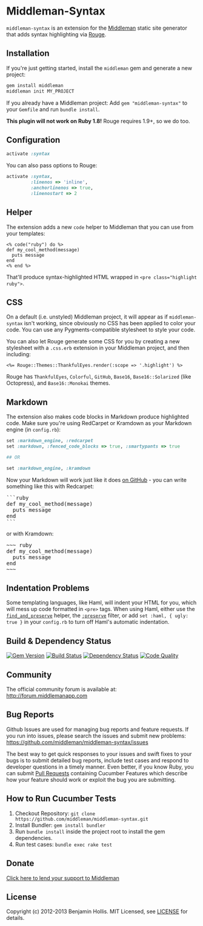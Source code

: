 # Middleman-Syntax

`middleman-syntax` is an extension for the [Middleman] static site generator that adds syntax highlighting via [Rouge](https://github.com/jayferd/rouge).

## Installation

If you're just getting started, install the `middleman` gem and generate a new project:

```bash
gem install middleman
middleman init MY_PROJECT
```

If you already have a Middleman project: Add `gem "middleman-syntax"` to your `Gemfile` and run `bundle install`.

**This plugin will not work on Ruby 1.8!** Rouge requires 1.9+, so we do too.

## Configuration

```ruby
activate :syntax
```

You can also pass options to Rouge:

```ruby
activate :syntax,
         :linenos => 'inline',
         :anchorlinenos => true,
         :linenostart => 2
```

## Helper

The extension adds a new `code` helper to Middleman that you can use from your templates:

```erb
<% code("ruby") do %>
def my_cool_method(message)
  puts message
end
<% end %>
```

That'll produce syntax-highlighted HTML wrapped in `<pre class="highlight ruby">`.

## CSS

On a default (i.e. unstyled) Middleman project, it will appear as if `middleman-syntax` isn't working, since obviously no CSS has been applied to color your code. You can use any Pygments-compatible stylesheet to style your code.

You can also let Rouge generate some CSS for you by creating a new stylesheet with a `.css.erb` extension in your Middleman project, and then including:

```erb
<%= Rouge::Themes::ThankfulEyes.render(:scope => '.highlight') %>
```

Rouge has `ThankfulEyes`, `Colorful`, `GitHub`, `Base16`, `Base16::Solarized` (like Octopress), and `Base16::Monokai` themes.

## Markdown

The extension also makes code blocks in Markdown produce highlighted code. Make sure you're using RedCarpet or Kramdown as your Markdown engine (in `config.rb`):

```ruby
set :markdown_engine, :redcarpet
set :markdown, :fenced_code_blocks => true, :smartypants => true

## OR

set :markdown_engine, :kramdown
```

Now your Markdown will work just like it does [on GitHub](http://github.github.com/github-flavored-markdown/) - you can write something like this with Redcarpet:

<pre>
```ruby
def my_cool_method(message)
  puts message
end
```
</pre>

or with Kramdown:

<pre>
~~~ ruby
def my_cool_method(message)
  puts message
end
~~~
</pre>

## Indentation Problems

Some templating languages, like Haml, will indent your HTML for you,
which will mess up code formatted in `<pre>` tags. When
using Haml, either use the
[`find_and_preserve`](http://haml.info/docs/yardoc/Haml/Helpers.html#find_and_preserve-instance_method)
helper, the
[`:preserve`](http://haml.info/docs/yardoc/file.REFERENCE.html#preserve-filter)
filter, or add `set :haml, { ugly: true }` in your `config.rb` to turn off
Haml's automatic indentation.

## Build & Dependency Status

[![Gem Version](https://badge.fury.io/rb/middleman-syntax.png)][gem]
[![Build Status](https://travis-ci.org/middleman/middleman-syntax.png)][travis]
[![Dependency Status](https://gemnasium.com/middleman/middleman-syntax.png?travis)][gemnasium]
[![Code Quality](https://codeclimate.com/github/middleman/middleman-syntax.png)][codeclimate]

## Community

The official community forum is available at: http://forum.middlemanapp.com

## Bug Reports

Github Issues are used for managing bug reports and feature requests. If you run into issues, please search the issues and submit new problems: https://github.com/middleman/middleman-syntax/issues

The best way to get quick responses to your issues and swift fixes to your bugs is to submit detailed bug reports, include test cases and respond to developer questions in a timely manner. Even better, if you know Ruby, you can submit [Pull Requests](https://help.github.com/articles/using-pull-requests) containing Cucumber Features which describe how your feature should work or exploit the bug you are submitting.

## How to Run Cucumber Tests

1. Checkout Repository: `git clone https://github.com/middleman/middleman-syntax.git`
2. Install Bundler: `gem install bundler`
3. Run `bundle install` inside the project root to install the gem dependencies.
4. Run test cases: `bundle exec rake test`

## Donate

[Click here to lend your support to Middleman](https://spacebox.io/s/4dXbHBorC3)

## License

Copyright (c) 2012-2013 Benjamin Hollis. MIT Licensed, see [LICENSE] for details.

[middleman]: http://middlemanapp.com
[gem]: https://rubygems.org/gems/middleman-syntax
[travis]: http://travis-ci.org/middleman/middleman-syntax
[gemnasium]: https://gemnasium.com/middleman/middleman-syntax
[codeclimate]: https://codeclimate.com/github/middleman/middleman-syntax
[LICENSE]: https://github.com/middleman/middleman-syntax/blob/master/LICENSE.md
